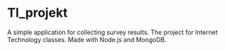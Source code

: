 # TI_projekt

A simple application for collecting survey results.
The project for Internet Technology classes. Made with Node.js and MongoDB.
